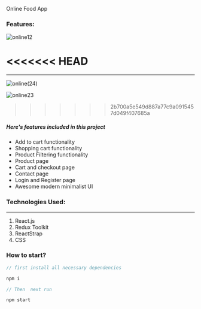 Online Food App

### Features:
![online12](https://user-images.githubusercontent.com/52706075/199344663-c6c44700-1678-45ed-bed4-1fa28c7285ba.png)

<<<<<<< HEAD
=======
---
![online(24)](https://user-images.githubusercontent.com/52706075/199346093-95edd640-1b0a-414b-9642-eef45d709465.png)

![online23](https://user-images.githubusercontent.com/52706075/199346118-73033613-c9f9-418d-98cc-e68463da0796.png)

>>>>>>> 2b700a5e549d887a77c9a0915457d049f407685a
##### Here's features included in this project

- Add to cart functionality
- Shopping cart functionality
- Product Filtering functionality
- Product page
- Cart and checkout page
- Contact page
- Login and Register page
- Awesome modern minimalist UI

### Technologies Used:

---

1. React.js
2. Redux Toolkit
3. ReactStrap
4. CSS

### How to start?



```javascript
// first install all necessary dependencies

npm i 

// Then  next run

npm start


